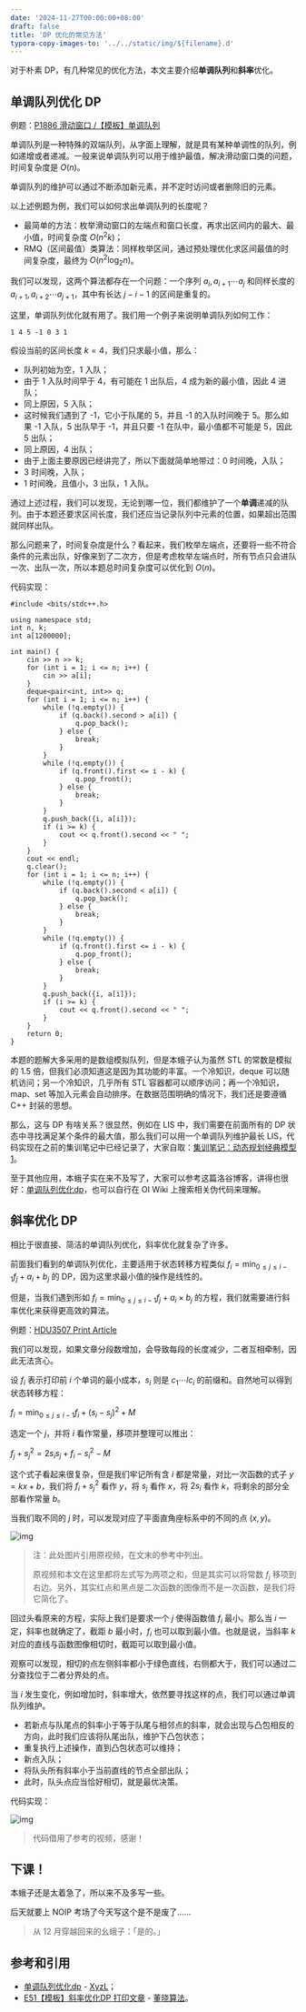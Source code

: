 ```yaml
---
date: '2024-11-27T00:00:00+08:00'
draft: false
title: 'DP 优化的常见方法'
typora-copy-images-to: '../../static/img/${filename}.d'
---
```


对于朴素 DP，有几种常见的优化方法，本文主要介绍**单调队列**和**斜率**优化。

## 单调队列优化 DP

例题：[P1886 滑动窗口 /【模板】单调队列](https://www.luogu.com.cn/problem/P1886)

单调队列是一种特殊的双端队列，从字面上理解，就是具有某种单调性的队列，例如递增或者递减。一般来说单调队列可以用于维护最值，解决滑动窗口类的问题，时间复杂度是 $O(n)$。

单调队列的维护可以通过不断添加新元素，并不定时访问或者删除旧的元素。

以上述例题为例，我们可以如何求出单调队列的长度呢？

- 最简单的方法：枚举滑动窗口的左端点和窗口长度，再求出区间内的最大、最小值，时间复杂度 $O(n^{2}k)$；
- RMQ（区间最值）类算法：同样枚举区间，通过预处理优化求区间最值的时间复杂度，最终为 $O(n^2 \log_{2} n)$。

我们可以发现，这两个算法都存在一个问题：一个序列 $a_{i},a_{i+1} \cdots a_{j}$ 和同样长度的 $a_{i+1},a_{i+2} \cdots a_{j+1}$，其中有长达 $j-i-1$ 的区间是重复的。

这里，单调队列优化就有用了。我们用一个例子来说明单调队列如何工作：

```
1 4 5 -1 0 3 1
```

假设当前的区间长度 $k=4$，我们只求最小值，那么：

- 队列初始为空，1 入队；
- 由于 1 入队时间早于 4，有可能在 1 出队后，4 成为新的最小值，因此 4 进队；
- 同上原因，5 入队；
- 这时候我们遇到了 -1，它小于队尾的 5，并且 -1 的入队时间晚于 5。那么如果 -1 入队，5 出队早于 -1，并且只要 -1 在队中，最小值都不可能是 5，因此 5 出队；
- 同上原因，4 出队；
- 由于上面主要原因已经讲完了，所以下面就简单地带过：0 时间晚，入队；
- 3 时间晚，入队；
- 1 时间晚，且值小，3 出队，1 入队。

通过上述过程，我们可以发现，无论到哪一位，我们都维护了一个**单调**递减的队列。由于本题还要求区间长度，我们还应当记录队列中元素的位置，如果超出范围就同样出队。

那么问题来了，时间复杂度是什么？看起来，我们枚举左端点，还要将一些不符合条件的元素出队，好像来到了二次方，但是考虑枚举左端点时，所有节点只会进队一次、出队一次，所以本题总时间复杂度可以优化到 $O(n)$。

代码实现：

```
#include <bits/stdc++.h>

using namespace std;
int n, k;
int a[1200000];

int main() {
    cin >> n >> k;
    for (int i = 1; i <= n; i++) {
        cin >> a[i];
    }
    deque<pair<int, int>> q;
    for (int i = 1; i <= n; i++) {
        while (!q.empty()) {
            if (q.back().second > a[i]) {
                q.pop_back();
            } else {
                break;
            }
        }
        while (!q.empty()) {
            if (q.front().first <= i - k) {
                q.pop_front();
            } else {
                break;
            }
        }
        q.push_back({i, a[i]});
        if (i >= k) {
            cout << q.front().second << " ";
        }
    }
    cout << endl;
    q.clear();
    for (int i = 1; i <= n; i++) {
        while (!q.empty()) {
            if (q.back().second < a[i]) {
                q.pop_back();
            } else {
                break;
            }
        }
        while (!q.empty()) {
            if (q.front().first <= i - k) {
                q.pop_front();
            } else {
                break;
            }
        }
        q.push_back({i, a[i]});
        if (i >= k) {
            cout << q.front().second << " ";
        }
    }
    return 0;
}
```

本题的题解大多采用的是数组模拟队列，但是本蛾子认为虽然 STL 的常数是模拟的 1.5 倍，但我们必须知道这是因为其功能的丰富。一个冷知识，deque 可以随机访问；另一个冷知识，几乎所有 STL 容器都可以顺序访问；再一个冷知识，map、set 等加入元素会自动排序。在数据范围明确的情况下，我们还是要遵循 C++ 封装的思想。

那么，这与 DP 有啥关系？很显然，例如在 LIS 中，我们需要在前面所有的 DP 状态中寻找满足某个条件的最大值，那么我们可以用一个单调队列维护最长 LIS，代码实现在之前的集训笔记中已经记录了，大家自取：[集训笔记：动态规划经典模型 1](https://old.bug-barrel.top/archives/55)。

至于其他应用，本蛾子实在来不及写了，大家可以参考这篇洛谷博客，讲得也很好：[单调队列优化dp](https://www.luogu.com.cn/article/1u1affxp)，也可以自行在 OI Wiki 上搜索相关伪代码来理解。

## 斜率优化 DP

相比于很直接、简洁的单调队列优化，斜率优化就复杂了许多。

前面我们看到的单调队列优化，主要适用于状态转移方程类似 $f_{i}=\min_{0 \leq j \leq i-1} f_{j}+a_{i}+b_{j}$ 的 DP，因为这里求最小值的操作是线性的。

但是，当我们遇到形如 $f_{i}=\min_{0 \leq j \leq i-1} f_{j}+a_{i} \times b_{j}$ 的方程，我们就需要进行斜率优化来获得更高效的算法。

例题：[HDU3507 Print Article](https://vjudge.net/problem/HDU-3507)

我们可以发现，如果文章分段数增加，会导致每段的长度减少，二者互相牵制，因此无法贪心。

设 $f_{i}$ 表示打印前 $i$ 个单词的最小成本，$s_{i}$ 则是 $c_{1} \cdots lc_{i}$ 的前缀和。自然地可以得到状态转移方程：

$f_{i}=\min_{0 \leq j \leq i-1} f_{i}+(s_{i}-s_{j})^2+M$

选定一个 $j$，并将 $i$ 看作常量，移项并整理可以推出：

$f_{j}+s_{j}^2=2s_{i} s_{j}+f_{i}-s_{i}^2-M$

这个式子看起来很复杂，但是我们牢记所有含 $i$ 都是常量，对比一次函数的式子 $y=kx+b$，我们将 $f_{i}+s_{j}^2$ 看作 $y$，将 $s_{j}$ 看作 $x$，将 $2s_{i}$ 看作 $k$，将剩余的部分全部看作常量 $b$。

当我们取不同的 $j$ 时，可以发现对应了平面直角座标系中的不同的点 $(x,y)$。

![img](../../static/img/1ec9f00dde.d/image-27.png)

> 注：此处图片引用原视频，在文末的参考中列出。
>
> 原视频和本文在这里都将左式写为两项之和，但是其实可以将常数 $f_{j}$ 移项到右边。另外，其实红点和黑点是二次函数的图像而不是一次函数，是我们将它简化了。

回过头看原来的方程，实际上我们是要求一个 $j$ 使得函数值 $f_{i}$ 最小。那么当 $i$ 一定，斜率也就确定了，截距 $b$ 最小时，$f_{i}$ 也可以取到最小值。也就是说，当斜率 $k$ 对应的直线与函数图像相切时，截距可以取到最小值。

观察可以发现，相切的点左侧斜率都小于绿色直线，右侧都大于，我们可以通过二分查找位于二者分界处的点。

当 $i$ 发生变化，例如增加时，斜率增大，依然要寻找这样的点，我们可以通过单调队列维护。

- 若新点与队尾点的斜率小于等于队尾与相邻点的斜率，就会出现与凸包相反的方向，此时我们应该将队尾出队，维护下凸包状态；
- 重复执行上述操作，直到凸包状态可以维持；
- 新点入队；
- 将队头所有斜率小于当前直线的节点全部出队；
- 此时，队头点应当恰好相切，就是最优决策。

代码实现：

![img](../../static/img/1ec9f00dde.d/image-28.png)

> 代码借用了参考的视频，感谢！

## 下课！

本蛾子还是太着急了，所以来不及多写一些。

后天就要上 NOIP 考场了今天写这个是不是废了……

> 从 12 月穿越回来的幺蛾子：「是的。」

## 参考和引用

- [单调队列优化dp](https://www.luogu.com.cn/article/1u1affxp) - [XyzL](https://www.luogu.com.cn/user/130812)；
- [E51【模板】斜率优化DP 打印文章](https://www.bilibili.com/video/BV1CM4y147Ef) - [董晓算法](https://space.bilibili.com/517494241)。
